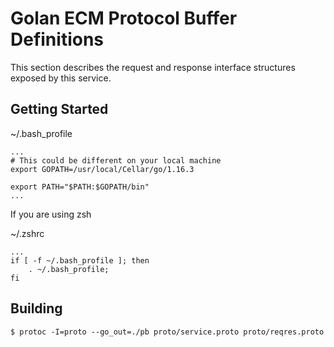 # Golan ECM Protocol Buffer Definitions
This section describes the request and response interface structures exposed
by this service.

## Getting Started

~/.bash_profile
```
...
# This could be different on your local machine
export GOPATH=/usr/local/Cellar/go/1.16.3

export PATH="$PATH:$GOPATH/bin"
...

```

If you are using zsh

~/.zshrc
```
...
if [ -f ~/.bash_profile ]; then
    . ~/.bash_profile;
fi
```

## Building

```shell
$ protoc -I=proto --go_out=./pb proto/service.proto proto/reqres.proto
```
